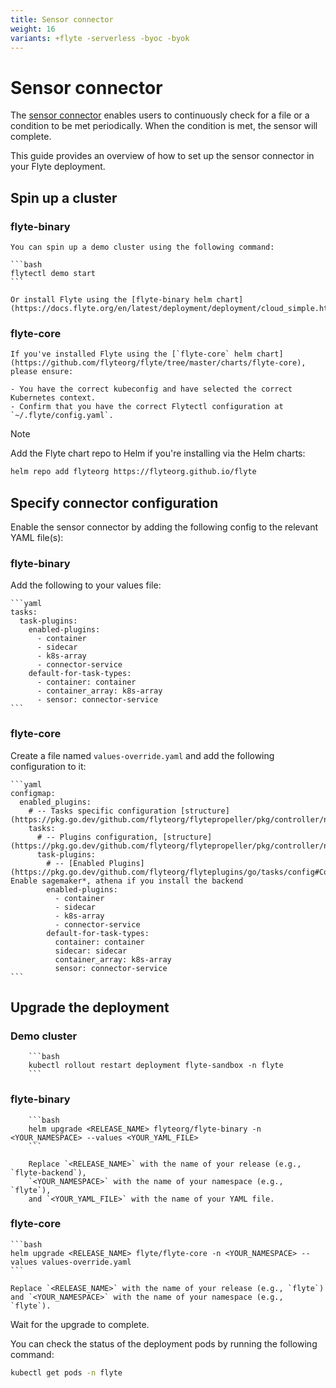 ```yaml
---
title: Sensor connector
weight: 16
variants: +flyte -serverless -byoc -byok
---
```

# Sensor connector

The [sensor connector](https://docs.flyte.org/en/latest/flytesnacks/examples/sensor/index.html) enables users to continuously check for a file or a condition to be met periodically.
When the condition is met, the sensor will complete.

This guide provides an overview of how to set up the sensor connector in your Flyte deployment.

## Spin up a cluster

### flyte-binary

    You can spin up a demo cluster using the following command:

    ```bash
    flytectl demo start
    ```

    Or install Flyte using the [flyte-binary helm chart](https://docs.flyte.org/en/latest/deployment/deployment/cloud_simple.html).

### flyte-core

    If you've installed Flyte using the [`flyte-core` helm chart](https://github.com/flyteorg/flyte/tree/master/charts/flyte-core), please ensure:

    - You have the correct kubeconfig and have selected the correct Kubernetes context.
    - Confirm that you have the correct Flytectl configuration at `~/.flyte/config.yaml`.

> [!NOTE]
> Add the Flyte chart repo to Helm if you're installing via the Helm charts:
>
> ```bash
> helm repo add flyteorg https://flyteorg.github.io/flyte
> ```

## Specify connector configuration

Enable the sensor connector by adding the following config to the relevant YAML file(s):

### flyte-binary

Add the following to your values file:

    ```yaml
    tasks:
      task-plugins:
        enabled-plugins:
          - container
          - sidecar
          - k8s-array
          - connector-service
        default-for-task-types:
          - container: container
          - container_array: k8s-array
          - sensor: connector-service
    ```

### flyte-core

Create a file named `values-override.yaml` and add the following configuration to it:

    ```yaml
    configmap:
      enabled_plugins:
        # -- Tasks specific configuration [structure](https://pkg.go.dev/github.com/flyteorg/flytepropeller/pkg/controller/nodes/task/config#GetConfig)
        tasks:
          # -- Plugins configuration, [structure](https://pkg.go.dev/github.com/flyteorg/flytepropeller/pkg/controller/nodes/task/config#TaskPluginConfig)
          task-plugins:
            # -- [Enabled Plugins](https://pkg.go.dev/github.com/flyteorg/flyteplugins/go/tasks/config#Config). Enable sagemaker*, athena if you install the backend
            enabled-plugins:
              - container
              - sidecar
              - k8s-array
              - connector-service
            default-for-task-types:
              container: container
              sidecar: sidecar
              container_array: k8s-array
              sensor: connector-service
    ```

## Upgrade the deployment

### Demo cluster

        ```bash
        kubectl rollout restart deployment flyte-sandbox -n flyte
        ```

### flyte-binary

        ```bash
        helm upgrade <RELEASE_NAME> flyteorg/flyte-binary -n <YOUR_NAMESPACE> --values <YOUR_YAML_FILE>
        ```

        Replace `<RELEASE_NAME>` with the name of your release (e.g., `flyte-backend`),
        `<YOUR_NAMESPACE>` with the name of your namespace (e.g., `flyte`),
        and `<YOUR_YAML_FILE>` with the name of your YAML file.

### flyte-core

    ```bash
    helm upgrade <RELEASE_NAME> flyte/flyte-core -n <YOUR_NAMESPACE> --values values-override.yaml
    ```

    Replace `<RELEASE_NAME>` with the name of your release (e.g., `flyte`)
    and `<YOUR_NAMESPACE>` with the name of your namespace (e.g., `flyte`).

Wait for the upgrade to complete.

You can check the status of the deployment pods by running the following command:

```bash
kubectl get pods -n flyte
```